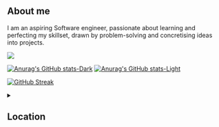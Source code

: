 
## About me
 I am an aspiring Software engineer, passionate about learning and perfecting my skillset, drawn by problem-solving and concretising ideas into projects.
 
 ![](https://komarev.com/ghpvc/?username=meriemgfl&style=flat&color=grey&label=Views+count)



[![Anurag's GitHub stats-Dark](https://github-readme-stats.vercel.app/api?username=meriemgfl&show_icons=true&theme=dark#gh-dark-mode-only)](https://github.com/anuraghazra/github-readme-stats#gh-dark-mode-only)
[![Anurag's GitHub stats-Light](https://github-readme-stats.vercel.app/api?username=meriemgfl_icons=true&theme=default#gh-light-mode-only)](https://github.com/anuraghazra/github-readme-stats#gh-light-mode-only)



[![GitHub Streak](https://github-readme-streak-stats.herokuapp.com/?user=meriemgfl&theme=github-dark)](https://git.io/streak-stats)




<details><summary><h2>Location</h2></summary>
<p>
 ```geojson
{
  "type": "FeatureCollection",
  "features": [
    {
      "type": "Feature",
      "properties": {},
      "geometry": {
        "coordinates": [
          -0.41762380876159,
          51.880769866268736
        ],
        "type": "Point"
      }
    }
  ]
}
```
 </p>
</details>



  


